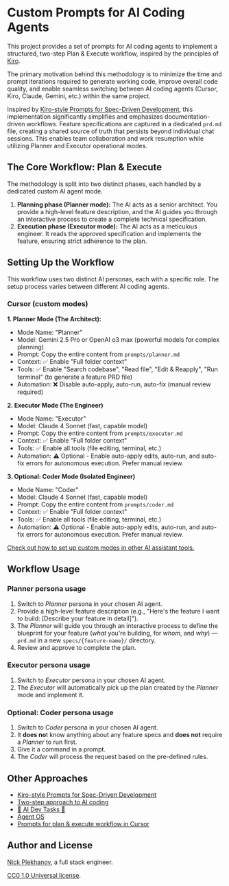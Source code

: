 # Custom Prompts for AI Coding Agents

This project provides a set of prompts for AI coding agents to implement a structured, two-step Plan & Execute workflow, inspired by the principles of [Kiro](https://kiro.dev/docs/specs/concepts/).

The primary motivation behind this methodology is to minimize the time and prompt iterations required to generate working code, improve overall code quality, and enable seamless switching between AI coding agents (Cursor, Kiro, Claude, Gemini, etc.) within the same project.

Inspired by [Kiro-style Prompts for Spec-Driven Development](https://github.com/andreskull/spec-driven-ai-coding), this implementation significantly simplifies and emphasizes documentation-driven workflows. Feature specifications are captured in a dedicated `prd.md` file, creating a shared source of truth that persists beyond individual chat sessions. This enables team collaboration and work resumption while utilizing Planner and Executor operational modes.

## The Core Workflow: Plan & Execute

The methodology is split into two distinct phases, each handled by a dedicated custom AI agent mode.

1. **Planning phase (Planner mode):** The AI acts as a senior architect. You provide a high-level feature description, and the AI guides you through an interactive process to create a complete technical specification.
1. **Execution phase (Executor mode):** The AI acts as a meticulous engineer. It reads the approved specification and implements the feature, ensuring strict adherence to the plan.

## Setting Up the Workflow

This workflow uses two distinct AI personas, each with a specific role. The setup process varies between different AI coding agents.

### Cursor (custom modes)

**1. Planner Mode (The Architect):**

- Mode Name: "Planner"
- Model: Gemini 2.5 Pro or OpenAI o3 max (powerful models for complex planning)
- Prompt: Copy the entire content from `prompts/planner.md`
- Context: ✅ Enable "Full folder context"
- Tools: ✅ Enable "Search codebase", "Read file", "Edit & Reapply", "Run terminal" (to generate a feature PRD file)
- Automation: ❌ Disable auto-apply, auto-run, auto-fix (manual review required)

**2. Executor Mode (The Engineer)**

- Mode Name: "Executor"
- Model: Claude 4 Sonnet (fast, capable model)
- Prompt: Copy the entire content from `prompts/executor.md`
- Context: ✅ Enable "Full folder context"
- Tools: ✅ Enable all tools (file editing, terminal, etc.)
- Automation: ⚠️ Optional - Enable auto-apply edits, auto-run, and auto-fix errors for autonomous execution. Prefer manual review.

**3. Optional: Coder Mode (Isolated Engineer)**

- Mode Name: "Coder"
- Model: Claude 4 Sonnet (fast, capable model)
- Prompt: Copy the entire content from `prompts/coder.md`
- Context: ✅ Enable "Full folder context"
- Tools: ✅ Enable all tools (file editing, terminal, etc.)
- Automation: ⚠️ Optional - Enable auto-apply edits, auto-run, and auto-fix errors for autonomous execution. Prefer manual review.

[Check out how to set up custom modes in other AI assistant tools.](https://github.com/andreskull/spec-driven-ai-coding#setting-up-the-workflow-in-different-ai-tools)

## Workflow Usage

### Planner persona usage

1. Switch to _Planner_ persona in your chosen AI agent.
1. Provide a high-level feature description (e.g., "Here's the feature I want to build: [Describe your feature in detail]").
1. The _Planner_ will guide you through an interactive process to define the blueprint for your feature (_what_ you're building, for _whom_, and _why_) — `prd.md` in a new `specs/{feature-name}/` directory.
1. Review and approve to complete the plan.

### Executor persona usage

1. Switch to _Executor_ persona in your chosen AI agent.
1. The _Executor_ will automatically pick up the plan created by the _Planner_ mode and implement it.

### Optional: Coder persona usage

1. Switch to _Coder_ persona in your chosen AI agent.
1. It **does no**t know anything about any feature specs and **does not** require a _Planner_ to run first.
1. Give it a command in a prompt.
1. The _Coder_ will process the request based on the pre-defined rules.

## Other Approaches

- [Kiro-style Prompts for Spec-Driven Development](https://github.com/andreskull/spec-driven-ai-coding)
- [Two-step approach to AI coding](https://github.com/sapegin/two-step-ai-coding-modes)
- [🚀 AI Dev Tasks 🤖](https://github.com/snarktank/ai-dev-tasks)
- [Agent OS](https://github.com/buildermethods/agent-os)
- [Prompts for plan & execute workflow in Cursor](https://github.com/carlrannaberg/ai-coding)

## Author and License

[Nick Plekhanov](https://nikkhan.com/), a full stack engineer.

[CC0 1.0 Universal license](LICENSE).
